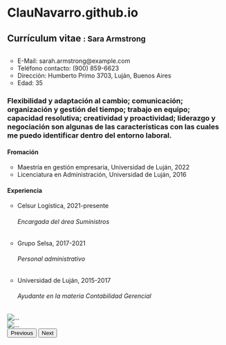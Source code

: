 # ClauNavarro.github.io
<!doctype html>
<html lang="en">

<head>
  <meta charset="utf-8">
  <meta name="viewport" content="width=device-width, initial-scale=1">
  <title>Proyecto finalizado</title>
  <link rel="stylesheet" href=".\style.css">
  <link href="https://cdn.jsdelivr.net/npm/bootstrap@5.3.0-alpha1/dist/css/bootstrap.min.css" rel="stylesheet"
    integrity="sha384-GLhlTQ8iRABdZLl6O3oVMWSktQOp6b7In1Zl3/Jr59b6EGGoI1aFkw7cmDA6j6gD" crossorigin="anonymous">
</head>

<body>
  <nav class="navbar bg-body-tertiary">
    <div class="container text-center">
      <span class="navbar-text">
        <h1>
          Currículum vitae
          <small class="text-muted">: Sara Armstrong </small>
        </h1>
      </span>
    </div>
  </nav>
  </div>

  <div class="container">
    <div class="row">
      <div class="col">
        <div class="row justify-content-left">
          <img src="E:\Programación\Lechu\Lechu\utils\Foto.jpg" alt="">
        </div>
        <div class="row">
          <ul style="list-style-type: circle">
            <li>E-Mail: sarah.armstrong@example.com</li>
            <li>Teléfono contacto: (900) 859-6623</li>
            <li>Dirección: Humberto Primo 3703, Luján, Buenos Aires</li>
            <li>Edad: 35</li>
          </ul>
        </div>
      </div>
      <div class="col">
        <h3>Flexibilidad y adaptación al cambio; comunicación; organización y gestión del tiempo; trabajo en equipo;
          capacidad resolutiva; creatividad y proactividad; liderazgo y negociación son algunas de las características
          con las cuales me puedo identificar dentro del entorno laboral.</h3>
      </div>
    </div>
  </div>

  <div class="card m-5">
    <h4 class="card-header">Fromación</h4>
    <div class="card-body">
      <ul style="list-style-type: circle">
        <li>Maestría en gestión empresaria, Universidad de Luján, 2022</li>
        <li>Licenciatura en Administración, Universidad de Luján, 2016</li>
      </ul>
    </div>
  </div>

  <div class="card m-5">
    <h4 class="card-header">Experiencia</h4>
    <div class="card-body">
      <ul style="list-style-type: circle">
        <li>Celsur Logística, 2021-presente</li>
        <h6>Encargada del área Suministros</h6>
        <li>Grupo Selsa, 2017-2021</li>
        <h6>Personal administrativo</h6>
        <li>Universidad de Luján, 2015-2017</li>
        <h6>Ayudante en la materia Contabilidad Gerencial</h6>
      </ul>
    </div>
  </div>
  <div id="carouselExample" class="carousel slide">
    <div class="carousel-inner">
      <div class="carousel-item active">
        <img src="Lechu\utils\celsur-camion.png" class="d-block w-100" alt="">
      </div>
      <div class="carousel-item">
        <img src="Lechu\utils\Selsa.png" class="d-block w-100" alt="...">
      </div>
      <div class="carousel-item">
        <img src="Lechu\utils\Universidad.jfif" class="d-block w-100" alt="...">
      </div>
    </div>
    <button class="carousel-control-prev" type="button" data-bs-target="#carouselExample" data-bs-slide="prev">
      <span class="carousel-control-prev-icon" aria-hidden="true"></span>
      <span class="visually-hidden">Previous</span>
    </button>
    <button class="carousel-control-next" type="button" data-bs-target="#carouselExample" data-bs-slide="next">
      <span class="carousel-control-next-icon" aria-hidden="true"></span>
      <span class="visually-hidden">Next</span>
    </button>
  </div>
  <script src="https://cdn.jsdelivr.net/npm/bootstrap@5.3.0-alpha1/dist/js/bootstrap.bundle.min.js"
    integrity="sha384-w76AqPfDkMBDXo30jS1Sgez6pr3x5MlQ1ZAGC+nuZB+EYdgRZgiwxhTBTkF7CXvN"
    crossorigin="anonymous"></script>
</body>

</html>
